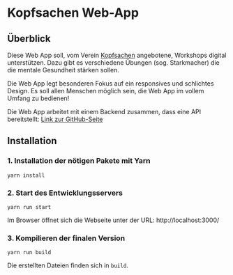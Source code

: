 # Kopfsachen Web-App

## Überblick

Diese Web App soll, vom Verein [Kopfsachen](https://www.kopfsachen.org/) angebotene, Workshops digital unterstützen. Dazu gibt es verschiedene Übungen (sog. Starkmacher) die die mentale Gesundheit stärken sollen.

Die Web App legt besonderen Fokus auf ein responsives und schlichtes Design. Es soll allen Menschen möglich sein, die Web App im vollem Umfang zu bedienen!

Die Web App arbeitet mit einem Backend zusammen, dass eine API bereitstellt: [Link zur GitHub-Seite](https://github.com/kopfsachen-dev/api)

## Installation

### 1. Installation der nötigen Pakete mit Yarn

`yarn install`

### 2. Start des Entwicklungsservers

`yarn run start`

Im Browser öffnet sich die Webseite unter der URL: http://localhost:3000/

### 3. Kompilieren der finalen Version

`yarn run build`

Die erstellten Dateien finden sich in `build`.
